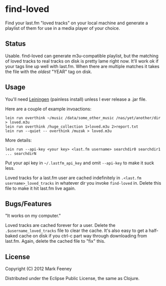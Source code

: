 # find-loved

Find your last.fm "loved tracks" on your local machine and generate a playlist of them for use in a media player of your choice.

## Status

Usable.  find-loved can generate m3u-compatible playlist, but the matching of loved tracks to real tracks on disk is pretty lame right now.  It'll work ok if your tags line up well with last.fm.  When there are multiple matches it takes the file with the *oldest* "YEAR" tag on disk.

## Usage

You'll need [Leiningen](https://github.com/technomancy/leiningen) (painless install) unless I ever release a .jar file.

Here are a couple of  example invoactions:

    lein run overthink ~/music /data/some_other_music /nas/yet/another/dir > loved.m3u
    lein run overthink /huge_collection 1>loved.m3u 2>report.txt
    lein run --quiet -- overthink /muzak > loved.m3u

More details:

    lein run --api-key <your key> <last.fm username> searchdir0 searchdir1 ... searchdirN

Put your api key in `~/.lastfm_api_key` and omit `--api-key` to make it suck less.

Loved tracks for a last.fm user are cached indefinitely in `.<last.fm username>_loved_tracks` in whatever dir you invoke `find-loved` in.  Delete this file to make it hit last.fm live again.

## Bugs/Features

"It works on my computer."

Loved tracks are cached forever for a user.  Delete the `.$username_loved_tracks` file to clear the cache.  It's also easy to get a half-baked cache on disk if you ctrl-c part way through downloading from last.fm.  Again, delete the cached file to "fix" this.

## License

Copyright (C) 2012 Mark Feeney

Distributed under the Eclipse Public License, the same as Clojure.

